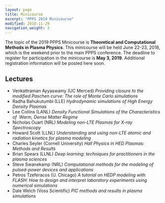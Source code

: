 ```yaml
---
layout: page
title: Minicourse
excerpt: "PPPS 2019 Minicourse"
modified: 2018-11-29
navigation_weight: 3
---
```


The topic of the 2019 PPPS Minicourse is **Theoretical and Computational Methods in Plasma Physics**. This minicourse will be held June 22-23, 2018, which is the weekend prior to the main PPPS conference. The deadline to register for participation in the minicourse is **May 3, 2019**. Additional registration information will be posted here soon.

## Lectures

* Venkattraman Ayyaswamy (UC Merced) *Providing closure to the modified Paschen curve: The role of Monte Carlo simulations*
* Radha Bahukutumbi (LLE) *Hydrodynamic simulations of High Energy Density Plasmas*
* Lee Collins (LANL) *Density Functional Simulations of the Characteristics of  Warm, Dense Matter Regime*  
* Nicholas Ouart (NRL) *Modeling non-LTE Plasmas for X-ray Spectroscopy*
* Howard Scott (LLNL) *Understanding and using non-LTE atomic and radiation kinetics for plasma modeling*
* Charles Seyler (Cornell University) *Hall Physics in HED Plasmas: Methods and Results*
* Brian Spears (LLNL) *Deep learning: techniques for practitioners in the plasma sciences*
* Steve Swanekamp (NRL) *Computational methods for the modeling of pulsed-power devices and applications*
* Petros Tzeferacos (U. Chicago) *A tutorial on HEDP modeling with FLASH: How to design and interpret laboratory experiments using numerical simulations*
* Dale Welch (Voss Scientific) *PIC methods and results in plasma simulations*


